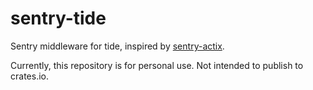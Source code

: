 # sentry-tide

Sentry middleware for tide, inspired by [sentry-actix](https://crates.io/crates/sentry-actix).

Currently, this repository is for personal use. Not intended to publish to crates.io.
